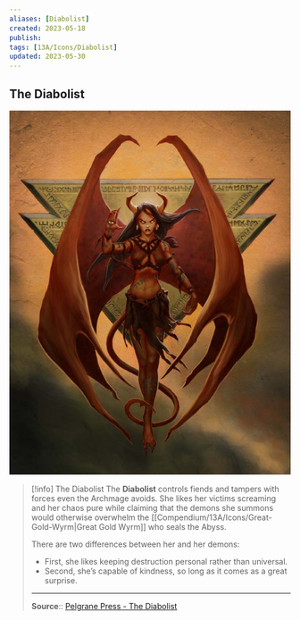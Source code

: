 ```yaml
---
aliases: [Diabolist]
created: 2023-05-18
publish: 
tags: [13A/Icons/Diabolist]
updated: 2023-05-30
---
```


## The Diabolist

![The Diabolist|300](Compendium/13A/Icons/Diabolist-image-1.jpg)

> [!info] The Diabolist
> The **Diabolist** controls fiends and tampers with forces even the Archmage avoids. She likes her victims screaming and her chaos pure while claiming that the demons she summons would otherwise overwhelm the [[Compendium/13A/Icons/Great-Gold-Wyrm|Great Gold Wyrm]] who seals the Abyss. 
> 
> There are two differences between her and her demons: 
> - First, she likes keeping destruction personal rather than universal.
> - Second, she’s capable of kindness, so long as it comes as a great surprise.
>
> ---
>
> **Source**:: [Pelgrane Press - The Diabolist](https://pelgranepress.com/2012/06/05/behind-the-illustration-the-diabolist/)